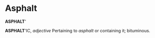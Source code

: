 # Asphalt

**ASPHALT**'

**ASPHALT**'IC, _adjective_ Pertaining to _asphalt_ or containing it; bituminous.